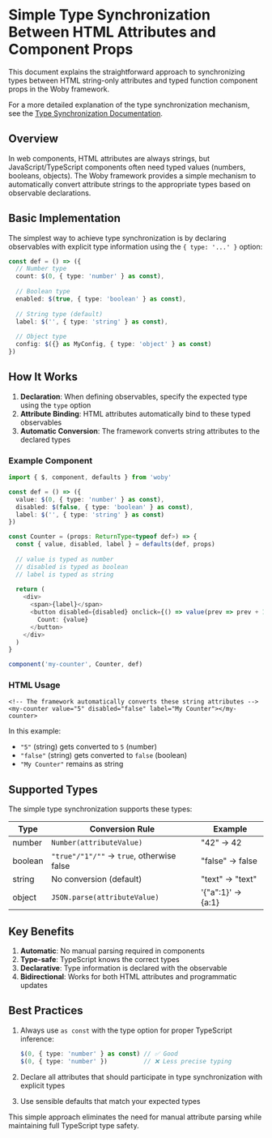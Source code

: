 # Simple Type Synchronization Between HTML Attributes and Component Props

This document explains the straightforward approach to synchronizing types between HTML string-only attributes and typed function component props in the Woby framework.

For a more detailed explanation of the type synchronization mechanism, see the [Type Synchronization Documentation](./Type-Synchronization.md).

## Overview

In web components, HTML attributes are always strings, but JavaScript/TypeScript components often need typed values (numbers, booleans, objects). The Woby framework provides a simple mechanism to automatically convert attribute strings to the appropriate types based on observable declarations.

## Basic Implementation

The simplest way to achieve type synchronization is by declaring observables with explicit type information using the `{ type: '...' }` option:

```typescript
const def = () => ({
  // Number type
  count: $(0, { type: 'number' } as const),
  
  // Boolean type
  enabled: $(true, { type: 'boolean' } as const),
  
  // String type (default)
  label: $('', { type: 'string' } as const),
  
  // Object type
  config: $({} as MyConfig, { type: 'object' } as const)
})
```

## How It Works

1. **Declaration**: When defining observables, specify the expected type using the `type` option
2. **Attribute Binding**: HTML attributes automatically bind to these typed observables
3. **Automatic Conversion**: The framework converts string attributes to the declared types

### Example Component

```typescript
import { $, component, defaults } from 'woby'

const def = () => ({
  value: $(0, { type: 'number' } as const),
  disabled: $(false, { type: 'boolean' } as const),
  label: $('', { type: 'string' } as const)
})

const Counter = (props: ReturnType<typeof def>) => {
  const { value, disabled, label } = defaults(def, props)
  
  // value is typed as number
  // disabled is typed as boolean
  // label is typed as string
  
  return (
    <div>
      <span>{label}</span>
      <button disabled={disabled} onclick={() => value(prev => prev + 1)}>
        Count: {value}
      </button>
    </div>
  )
}

component('my-counter', Counter, def)
```

### HTML Usage

```
<!-- The framework automatically converts these string attributes -->
<my-counter value="5" disabled="false" label="My Counter"></my-counter>
```

In this example:
- `"5"` (string) gets converted to `5` (number)
- `"false"` (string) gets converted to `false` (boolean)
- `"My Counter"` remains as string

## Supported Types

The simple type synchronization supports these types:

| Type     | Conversion Rule                            | Example           |
|----------|--------------------------------------------|-------------------|
| number   | `Number(attributeValue)`                   | "42" → 42         |
| boolean  | `"true"/"1"/""` → `true`, otherwise false  | "false" → false   |
| string   | No conversion (default)                    | "text" → "text"   |
| object   | `JSON.parse(attributeValue)`               | '{"a":1}' → {a:1} |

## Key Benefits

1. **Automatic**: No manual parsing required in components
2. **Type-safe**: TypeScript knows the correct types
3. **Declarative**: Type information is declared with the observable
4. **Bidirectional**: Works for both HTML attributes and programmatic updates

## Best Practices

1. Always use `as const` with the type option for proper TypeScript inference:
   ```typescript
   $(0, { type: 'number' } as const) // ✅ Good
   $(0, { type: 'number' })          // ❌ Less precise typing
   ```

2. Declare all attributes that should participate in type synchronization with explicit types

3. Use sensible defaults that match your expected types

This simple approach eliminates the need for manual attribute parsing while maintaining full TypeScript type safety.